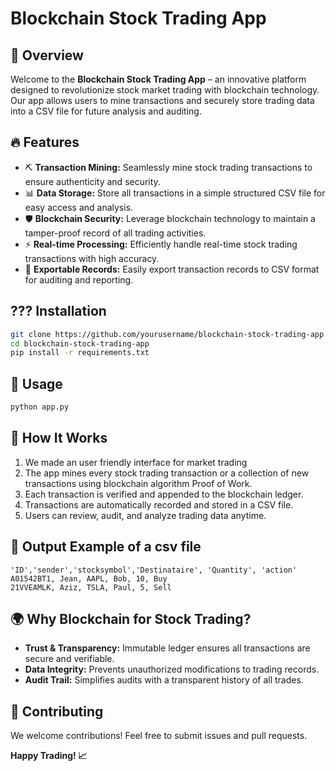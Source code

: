 # Blockchain Stock Trading App

## 🚀 Overview
Welcome to the **Blockchain Stock Trading App** – an innovative platform designed to revolutionize stock market trading with blockchain technology. Our app allows users to mine transactions and securely store trading data into a CSV file for future analysis and auditing.

## 🔥 Features

- ⛏️ **Transaction Mining:** Seamlessly mine stock trading transactions to ensure authenticity and security.
- 📊 **Data Storage:** Store all transactions in a simple structured CSV file for easy access and analysis.
- 🛡️ **Blockchain Security:** Leverage blockchain technology to maintain a tamper-proof record of all trading activities.
- ⚡ **Real-time Processing:** Efficiently handle real-time stock trading transactions with high accuracy.
- 📁 **Exportable Records:** Easily export transaction records to CSV format for auditing and reporting.

## ??? Installation

```bash
git clone https://github.com/yourusername/blockchain-stock-trading-app.git
cd blockchain-stock-trading-app
pip install -r requirements.txt
```

## 🚀 Usage

```bash
python app.py
```

## 📄  How It Works

1. We made an user friendly interface for market trading
2. The app mines every stock trading transaction or a collection of new transactions using blockchain algorithm Proof of Work.
2. Each transaction is verified and appended to the blockchain ledger.
3. Transactions are automatically recorded and stored in a CSV file.
4. Users can review, audit, and analyze trading data anytime.

## 📁 Output Example of a csv file

```
'ID','sender','stocksymbol','Destinataire', 'Quantity', 'action'
A01542BT1, Jean, AAPL, Bob, 10, Buy
21VVEAMLK, Aziz, TSLA, Paul, 5, Sell
```

## 🌍 Why Blockchain for Stock Trading?

- **Trust & Transparency:** Immutable ledger ensures all transactions are secure and verifiable.
- **Data Integrity:** Prevents unauthorized modifications to trading records.
- **Audit Trail:** Simplifies audits with a transparent history of all trades.

## 🤝 Contributing

We welcome contributions! Feel free to submit issues and pull requests.


**Happy Trading! 📈**

